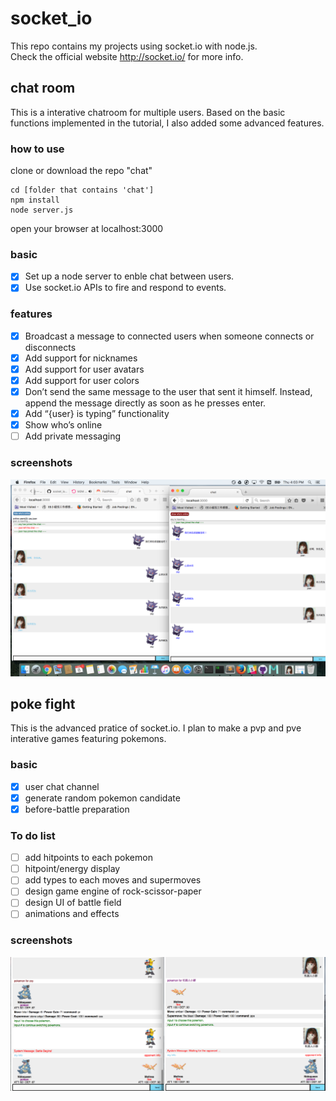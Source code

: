 # socket_io
This repo contains my projects using socket.io with node.js.  
Check the official website http://socket.io/ for more info.  

## chat room
This is a interative chatroom for multiple users. Based on the basic functions implemented in the tutorial, I also added some advanced features.
### how to use
clone or download the repo "chat"
```
cd [folder that contains 'chat']
npm install
node server.js
```
open your browser at localhost:3000   
### basic
- [x] Set up a node server to enble chat between users.
- [x] Use socket.io APIs to fire and respond to events.

### features
- [x] Broadcast a message to connected users when someone connects or disconnects
- [x] Add support for nicknames
- [x] Add support for user avatars
- [x] Add support for user colors
- [x] Don’t send the same message to the user that sent it himself. Instead, append the message directly as soon as he presses enter.
- [x] Add “{user} is typing” functionality
- [x] Show who’s online
- [ ] Add private messaging

### screenshots
![alt tag](https://raw.githubusercontent.com/xinyzhang9/socket_io/master/chat/screen1.png)

## poke fight
This is the advanced pratice of socket.io. I plan to make a pvp and pve interative games featuring pokemons.
### basic
- [x] user chat channel
- [x] generate random pokemon candidate
- [x] before-battle preparation  

### To do list
- [ ] add hitpoints to each pokemon
- [ ] hitpoint/energy display
- [ ] add types to each moves and supermoves
- [ ] design game engine of rock-scissor-paper
- [ ] design UI of battle field
- [ ] animations and effects  

### screenshots
![alt tag](https://raw.githubusercontent.com/xinyzhang9/socket_io/master/pokefight/poke_fight.png)
